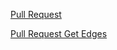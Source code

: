 [Pull Request](https://github.com/NickDorkins/data-structures-and-algorithms/pull/20)

[Pull Request Get Edges](https://github.com/NickDorkins/data-structures-and-algorithms/pull/22)